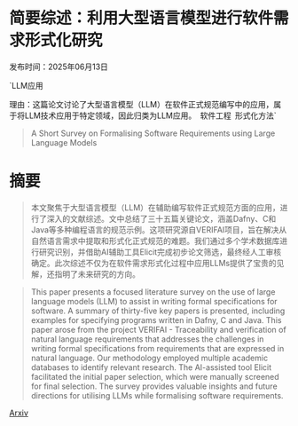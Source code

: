 # 简要综述：利用大型语言模型进行软件需求形式化研究

发布时间：2025年06月13日

`LLM应用

理由：这篇论文讨论了大型语言模型（LLM）在软件正式规范编写中的应用，属于将LLM技术应用于特定领域，因此归类为LLM应用。` `软件工程` `形式化方法`

> A Short Survey on Formalising Software Requirements using Large Language Models

# 摘要

> 本文聚焦于大型语言模型（LLM）在辅助编写软件正式规范方面的应用，进行了深入的文献综述。文中总结了三十五篇关键论文，涵盖Dafny、C和Java等多种编程语言的规范示例。这项研究源自VERIFAI项目，旨在解决从自然语言需求中提取和形式化正式规范的难题。我们通过多个学术数据库进行研究识别，并借助AI辅助工具Elicit完成初步论文筛选，最终经人工审核确定。此次综述不仅为在软件需求形式化过程中应用LLMs提供了宝贵的见解，还指明了未来研究的方向。

> This paper presents a focused literature survey on the use of large language models (LLM) to assist in writing formal specifications for software. A summary of thirty-five key papers is presented, including examples for specifying programs written in Dafny, C and Java. This paper arose from the project VERIFAI - Traceability and verification of natural language requirements that addresses the challenges in writing formal specifications from requirements that are expressed in natural language. Our methodology employed multiple academic databases to identify relevant research. The AI-assisted tool Elicit facilitated the initial paper selection, which were manually screened for final selection. The survey provides valuable insights and future directions for utilising LLMs while formalising software requirements.

[Arxiv](https://arxiv.org/abs/2506.11874)